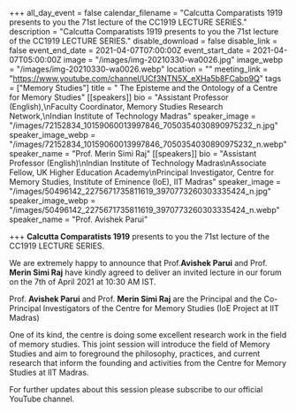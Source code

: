 +++
all_day_event = false
calendar_filename = "Calcutta Comparatists 1919 presents to you the 71st lecture of the CC1919 LECTURE SERIES."
description = "Calcutta Comparatists 1919 presents to you the 71st lecture of the CC1919 LECTURE SERIES."
disable_download = false
disable_link = false
event_end_date = 2021-04-07T07:00:00Z
event_start_date = 2021-04-07T05:00:00Z
image = "/images/img-20210330-wa0026.jpg"
image_webp = "/images/img-20210330-wa0026.webp"
location = ""
meeting_link = "https://www.youtube.com/channel/UCf3NTN5X_eXHa5b8FCabp9Q"
tags = ["Memory Studies"]
title = " The Episteme and the Ontology of a Centre for Memory Studies"
[[speakers]]
bio = "Assistant Professor (English),\nFaculty Coordinator, Memory Studies Research Network,\nIndian Institute of Technology Madras"
speaker_image = "/images/72152834_10159060013997846_7050354030890975232_n.jpg"
speaker_image_webp = "/images/72152834_10159060013997846_7050354030890975232_n.webp"
speaker_name = "Prof. Merin Simi Raj"
[[speakers]]
bio = "Assistant Professor (English)\nIndian Institute of Technology Madras\nAssociate Fellow, UK Higher Education Academy\nPrincipal Investigator, Centre for Memory Studies, Institute of Eminence (IoE), IIT Madras"
speaker_image = "/images/50496142_2275671735811619_3970773260303335424_n.jpg"
speaker_image_webp = "/images/50496142_2275671735811619_3970773260303335424_n.webp"
speaker_name = "Prof.  Avishek Parui"

+++
**Calcutta Comparatists 1919** presents to you the 71st lecture of the CC1919 LECTURE SERIES.  
  
We are extremely happy to announce that Prof.**Avishek Parui** and Prof. **Merin Simi Raj** have kindly agreed to deliver an invited lecture in our forum on the 7th of April 2021 at 10:30 AM IST.  
  
Prof. **Avishek Parui** and Prof. **Merin Simi Raj** are the Principal and the Co-Principal Investigators of the Centre for Memory Studies (IoE Project at IIT Madras)

  
One of its kind, the centre is doing some excellent research work in the field of memory studies. This joint session will introduce the field of Memory Studies and aim to foreground the philosophy, practices, and current research that inform the founding and activities from the Centre for Memory Studies at IIT Madras.

For further updates about this session please subscribe to our official YouTube channel.